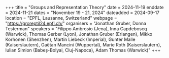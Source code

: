 +++
title = "Groups and Representation Theory"
date = 2024-11-19
enddate = 2024-11-21
dates = "November 19 - 21, 2024"
dateadded = 2024-09-17
location = "EPFL, Lausanne, Switzerland"
webpage = "https://groreptil24.epfl.ch/"
organisers = "Jonathan Gruber, Donna Testerman"
speakers = "Filippo Ambrosio (Jena), Inna Capdeboscq (Warwick), Thomas Gerber (Lyon), Jonathan Gruber (Erlangen), Mikko Korhonen (Shenzhen), Martin Liebeck (Imperial), Gunter Malle (Kaiserslautern), Gaëtan Mancini (Wuppertal), Marie Roth (Kaiserslautern), Iulian Simion (Babeș-Bolyai, Cluj-Napoca), Adam Thomas (Warwick)"
+++
